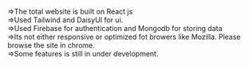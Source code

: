 =>The total website is built on React js<br/>
=>Used Tailwind and DaisyUI for ui.<br/>
=>Used Firebase for authentication and Mongodb for storing data<br/>
=>Its not either responsive or optimized fot browers like Mozilla. Please browse the site in chrome.<br/>
=>Some features is still in under development.<br/>
